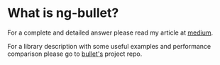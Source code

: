 # What is **ng-bullet**?

For a complete and detailed answer please read my article at [medium](https://blog.angularindepth.com/angular-unit-testing-performance-34363b7345ba).

For a library description with some useful examples and performance comparison please go to [bullet's](projects/ng-bullet/README.md) project repo.
